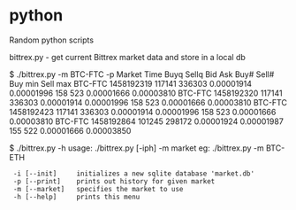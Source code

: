 # python
Random python scripts

bittrex.py - get current Bittrex market data and store in a local db

$ ./bittrex.py -m BTC-FTC -p
Market   Time           Buyq    Sellq Bid         Ask         Buy# Sell#     Buy min   Sell max
BTC-FTC  1458192319   117141   336303 0.00001914  0.00001996   158   523  0.00001666 0.00003810
BTC-FTC  1458192320   117141   336303 0.00001914  0.00001996   158   523  0.00001666 0.00003810
BTC-FTC  1458192423   117141   336303 0.00001914  0.00001996   158   523  0.00001666 0.00003810
BTC-FTC  1458192864   101245   298172 0.00001924  0.00001987   155   522  0.00001666 0.00003850

$ ./bittrex.py -h
usage: ./bittrex.py [-iph] -m market
   eg: ./bittrex.py -m BTC-ETH

     -i [--init]     initializes a new sqlite database 'market.db'
     -p [--print]    prints out history for given market
     -m [--market]   specifies the market to use
     -h [--help]     prints this menu
